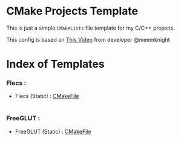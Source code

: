 # CMake Projects Template

This is just a simple `CMakeLists` file template for my C/C++ projects.

This config is based on [This Video](https://www.youtube.com/watch?v=IBgfeZME2Vw) from developer @meemknight

# Index of Templates

### Flecs :
- Flecs (Static) : [CMakeFile](./presets/flecsCMake.txt)
<br/><br/>

### FreeGLUT :

- FreeGLUT (Static) : [CMakeFile](./presets/freeglutCMake.txt)
<br/><br/>